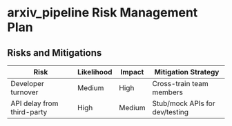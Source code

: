 # arxiv_pipeline Risk Management Plan

## Risks and Mitigations

| Risk                        | Likelihood | Impact | Mitigation Strategy               |
|-----------------------------|------------|--------|-----------------------------------|
| Developer turnover          | Medium     | High   | Cross-train team members          |
| API delay from third-party  | High       | Medium | Stub/mock APIs for dev/testing    |
